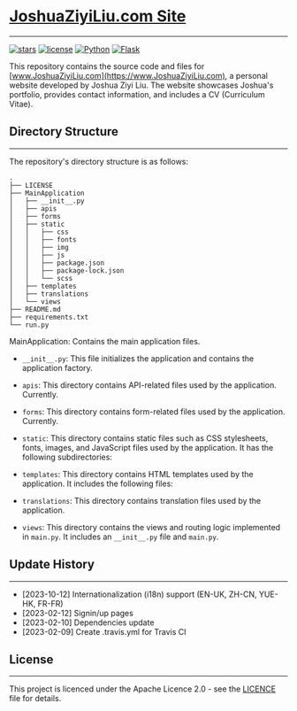 # [JoshuaZiyiLiu.com Site](https://github.com/lavandejoey/JoshuaZiyiLiu.com)

---

[//]: # (Badges)
[![stars](https://img.shields.io/github/stars/lavandejoey/JoshuaZiyiLiu.com.svg)]()
[![license](https://img.shields.io/github/license/lavandejoey/JoshuaZiyiLiu.com.svg)]()
[![Python](https://img.shields.io/badge/python-3.10.13-blue.svg)](https://www.python.org/downloads/release/python-3100/)
[![Flask](https://img.shields.io/badge/flask-2.3.2-blue.svg)](https://flask.palletsprojects.com/en/1.1.x/)

This repository contains the source code and files for [www.JoshuaZiyiLiu.com](https://www.JoshuaZiyiLiu.com), a
personal website developed by Joshua Ziyi Liu. The website showcases Joshua's portfolio, provides contact information,
and includes a CV (Curriculum Vitae).

## Directory Structure

---
The repository's directory structure is as follows:

```
.
├── LICENSE
├── MainApplication
│   ├── __init__.py
│   ├── apis
│   ├── forms
│   ├── static
│   │   ├── css
│   │   ├── fonts
│   │   ├── img
│   │   ├── js
│   │   ├── package.json
│   │   ├── package-lock.json
│   │   └── scss
│   ├── templates
│   ├── translations
│   └── views
├── README.md
├── requirements.txt
└── run.py
```

MainApplication: Contains the main application files.

- `__init__.py`: This file initializes the application and contains the application factory.

- `apis`: This directory contains API-related files used by the application. Currently.

- `forms`: This directory contains form-related files used by the application. Currently.

- `static`: This directory contains static files such as CSS stylesheets, fonts, images, and JavaScript files used by
  the application. It has the following subdirectories:

- `templates`: This directory contains HTML templates used by the application. It includes the following files:

- `translations`: This directory contains translation files used by the application.

- `views`: This directory contains the views and routing logic implemented in `main.py`. It includes an `__init__.py`
  file and `main.py`.

## Update History

---

- [2023-10-12] Internationalization (i18n) support (EN-UK, ZH-CN, YUE-HK, FR-FR)
- [2023-02-12] Signin/up pages
- [2023-02-10] Dependencies update
- [2023-02-09] Create .travis.yml for Travis CI

## License

---
This project is licenced under the Apache Licence 2.0 - see the [LICENCE](LICENCE) file for details.
